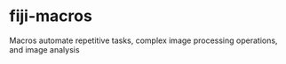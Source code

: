 # fiji-macros
Macros automate repetitive tasks, complex image processing operations, and image analysis
